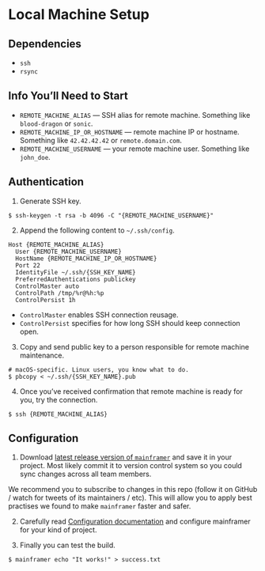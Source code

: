 # Local Machine Setup

## Dependencies

* `ssh`
* `rsync`

## Info You’ll Need to Start

* `REMOTE_MACHINE_ALIAS` — SSH alias for remote machine. Something like `blood-dragon` or `sonic`.
* `REMOTE_MACHINE_IP_OR_HOSTNAME` — remote machine IP or hostname. Something like `42.42.42.42` or `remote.domain.com`.
* `REMOTE_MACHINE_USERNAME` — your remote machine user. Something like `john_doe`.

## Authentication

1. Generate SSH key.

  ```
  $ ssh-keygen -t rsa -b 4096 -C "{REMOTE_MACHINE_USERNAME}"
  ```

2. Append the following content to `~/.ssh/config`.

  ```config
  Host {REMOTE_MACHINE_ALIAS}
    User {REMOTE_MACHINE_USERNAME}
    HostName {REMOTE_MACHINE_IP_OR_HOSTNAME}
    Port 22
    IdentityFile ~/.ssh/{SSH_KEY_NAME}
    PreferredAuthentications publickey
    ControlMaster auto
    ControlPath /tmp/%r@%h:%p
    ControlPersist 1h
  ```

  * `ControlMaster` enables SSH connection reusage.
  * `ControlPersist` specifies for how long SSH should keep connection open.

3. Copy and send public key to a person responsible for remote machine maintenance.

  ```shell
  # macOS-specific. Linux users, you know what to do.
  $ pbcopy < ~/.ssh/{SSH_KEY_NAME}.pub
  ```

4. Once you’ve received confirmation that remote machine is ready for you, try the connection.

  ```
  $ ssh {REMOTE_MACHINE_ALIAS}
  ```

## Configuration

1. Download [latest release version of `mainframer`](https://github.com/gojuno/mainframer/releases/latest) and save it in your project. Most likely commit it to version control system so you could sync changes across all team members.

  We recommend you to subscribe to changes in this repo (follow it on GitHub / watch for tweets of its maintainers / etc). This will allow you to apply best practises we found to make `mainframer` faster and safer.

2. Carefully read [Configuration documentation](CONFIGURATION.md) and configure mainframer for your kind of project.

3. Finally you can test the build.

  ```
  $ mainframer echo "It works!" > success.txt
  ```
